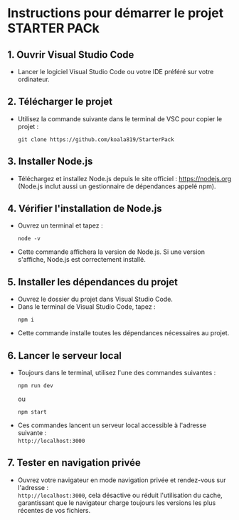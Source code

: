 
# Instructions pour démarrer le projet STARTER PACk

## 1. Ouvrir Visual Studio Code
- Lancer le logiciel Visual Studio Code ou votre IDE préféré sur votre ordinateur.

## 2. Télécharger le projet
- Utilisez la commande suivante dans le terminal de VSC pour copier le projet :
   ```
  git clone https://github.com/koala819/StarterPack
  ```

## 3. Installer Node.js
- Téléchargez et installez Node.js depuis le site officiel : https://nodejs.org  
  (Node.js inclut aussi un gestionnaire de dépendances appelé npm).

## 4. Vérifier l'installation de Node.js
- Ouvrez un terminal et tapez :  
  ```
  node -v
  ```
- Cette commande affichera la version de Node.js. Si une version s'affiche, Node.js est correctement installé.

## 5. Installer les dépendances du projet
- Ouvrez le dossier du projet dans Visual Studio Code.
- Dans le terminal de Visual Studio Code, tapez :  
  ```
  npm i
  ```
- Cette commande installe toutes les dépendances nécessaires au projet.

## 6. Lancer le serveur local
- Toujours dans le terminal, utilisez l'une des commandes suivantes :  
  ```
  npm run dev
  ```  
  ou  
  ```
  npm start
  ```
- Ces commandes lancent un serveur local accessible à l'adresse suivante :  
  `http://localhost:3000`

## 7. Tester en navigation privée
- Ouvrez votre navigateur en mode navigation privée et rendez-vous sur l'adresse :  
  `http://localhost:3000`, cela désactive ou réduit l'utilisation du cache, garantissant que le navigateur charge toujours les versions les plus récentes de vos fichiers.
